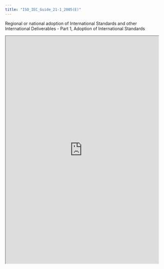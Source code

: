 ```yaml
---
title: "ISO_IEC_Guide_21-1_2005(E)"
---
```


Regional or national adoption of International Standards and other International Deliverables - Part 1, Adoption of International Standards

<iframe height="750" width="100%" src="https://ewelton.github.io/ktest/wiki.html#ISO_IEC_Guide_21-1_2005(E)"></iframe>
